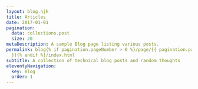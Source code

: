 ```yaml
---
layout: blog.njk
title: Articles
date: 2017-01-01
pagination:
  data: collections.post
  size: 20
metaDescription: A sample Blog page listing various posts.
permalink: blog{% if pagination.pageNumber > 0 %}/page/{{ pagination.pageNumber
  }}{% endif %}/index.html
subtitle: A collection of technical blog posts and random thoughts
eleventyNavigation:
  key: Blog
  order: 1
---
```

